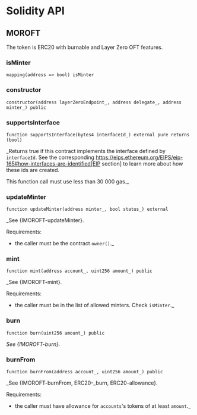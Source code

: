 # Solidity API

## MOROFT

The token is ERC20 with burnable and Layer Zero OFT features.

### isMinter

```solidity
mapping(address => bool) isMinter
```

### constructor

```solidity
constructor(address layerZeroEndpoint_, address delegate_, address minter_) public
```

### supportsInterface

```solidity
function supportsInterface(bytes4 interfaceId_) external pure returns (bool)
```

_Returns true if this contract implements the interface defined by
`interfaceId`. See the corresponding
https://eips.ethereum.org/EIPS/eip-165#how-interfaces-are-identified[EIP section]
to learn more about how these ids are created.

This function call must use less than 30 000 gas._

### updateMinter

```solidity
function updateMinter(address minter_, bool status_) external
```

_See {IMOROFT-updateMinter}.

Requirements:
- the caller must be the contract `owner()`._

### mint

```solidity
function mint(address account_, uint256 amount_) public
```

_See {IMOROFT-mint}.

Requirements:
- the caller must be in the list of allowed minters. Check `isMinter`._

### burn

```solidity
function burn(uint256 amount_) public
```

_See {IMOROFT-burn}._

### burnFrom

```solidity
function burnFrom(address account_, uint256 amount_) public
```

_See {IMOROFT-burnFrom, ERC20-_burn, ERC20-allowance}.

Requirements:
- the caller must have allowance for ``accounts``'s tokens of at least
`amount`._

